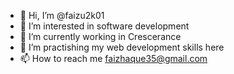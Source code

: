 - 👋 Hi, I’m @faizu2k01
- 👀 I’m interested in software development
- 🌱 I’m currently working in Crescerance 
- 💞️ I’m practishing my web development skills here
- 📫 How to reach me faizhaque35@gmail.com

<!---
faizu2k01/faizu2k01 is a ✨ special ✨ repository because its `README.md` (this file) appears on your GitHub profile.
You can click the Preview link to take a look at your changes.
--->
